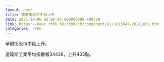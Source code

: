 ```yaml
---
layout: post
title: 華爾街股市中段上升
date: 2021-10-06 02:00:04.000000000 +08:00
link: https://news.rthk.hk/rthk/ch/component/k2/1613647-20211006.htm
categories: rthk
---
```


華爾街股市中段上升。

道瓊斯工業平均指數報34436，上升433點。
